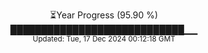 <p align="center">
⏳Year Progress (95.90 %)<br>
████████████████████████████▁▁ <br>
<sub>Updated: Tue, 17 Dec 2024 00:12:18 GMT</sub>
</p>

